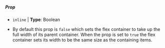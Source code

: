 ##### Prop

- `inline` | **Type**: Boolean

* By default this prop is `false` which sets the flex container to take up the full width of its parent container. When the prop is set to `true` the flex container sets its width to be the same size as the containing items.
